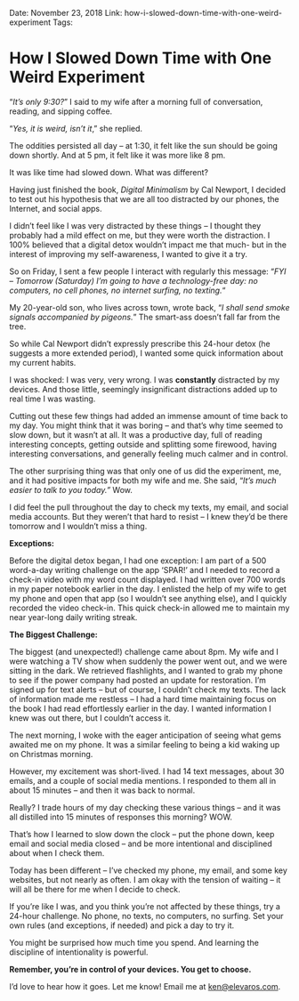 Date: November 23, 2018
Link: how-i-slowed-down-time-with-one-weird-experiment
Tags:


How I Slowed Down Time with One Weird Experiment
================================================

“_It’s only 9:30?_” I said to my wife after a morning full of conversation, reading, and sipping coffee.

“_Yes, it is weird, isn’t it_,” she replied.

The oddities persisted all day – at 1:30, it felt like the sun should be going down shortly. And at 5 pm, it felt like it was more like 8 pm.

It was like time had slowed down. What was different?

Having just finished the book, _Digital Minimalism_ by Cal Newport, I decided to test out his hypothesis that we are all too distracted by our phones, the Internet, and social apps.

I didn’t feel like I was very distracted by these things – I thought they probably had a mild effect on me, but they were worth the distraction. I 100% believed that a digital detox wouldn’t impact me that much- but in the interest of improving my self-awareness, I wanted to give it a try.

So on Friday, I sent a few people I interact with regularly this message: “_FYI – Tomorrow (Saturday) I’m going to have a technology-free day: no computers, no cell phones, no internet surfing, no texting._“

My 20-year-old son, who lives across town, wrote back, “_I shall send smoke signals accompanied by pigeons._” The smart-ass doesn’t fall far from the tree.

So while Cal Newport didn’t expressly prescribe this 24-hour detox (he suggests a more extended period), I wanted some quick information about my current habits.

I was shocked: I was very, very wrong. I was **constantly** distracted by my devices. And those little, seemingly insignificant distractions added up to real time I was wasting.

Cutting out these few things had added an immense amount of time back to my day. You might think that it was boring – and that’s why time seemed to slow down, but it wasn’t at all. It was a productive day, full of reading interesting concepts, getting outside and splitting some firewood, having interesting conversations, and generally feeling much calmer and in control.

The other surprising thing was that only one of us did the experiment, me, and it had positive impacts for both my wife and me. She said, “_It’s much easier to talk to you today.”_ Wow.

I did feel the pull throughout the day to check my texts, my email, and social media accounts. But they weren’t that hard to resist – I knew they’d be there tomorrow and I wouldn’t miss a thing.

**Exceptions:**

Before the digital detox began, I had one exception: I am part of a 500 word-a-day writing challenge on the app ‘SPAR!’ and I needed to record a check-in video with my word count displayed. I had written over 700 words in my paper notebook earlier in the day. I enlisted the help of my wife to get my phone and open that app (so I wouldn’t see anything else), and I quickly recorded the video check-in. This quick check-in allowed me to maintain my near year-long daily writing streak.

**The Biggest Challenge:**

The biggest (and unexpected!) challenge came about 8pm. My wife and I were watching a TV show when suddenly the power went out, and we were sitting in the dark. We retrieved flashlights, and I wanted to grab my phone to see if the power company had posted an update for restoration. I’m signed up for text alerts – but of course, I couldn’t check my texts. The lack of information made me restless – I had a hard time maintaining focus on the book I had read effortlessly earlier in the day. I wanted information I knew was out there, but I couldn’t access it.

The next morning, I woke with the eager anticipation of seeing what gems awaited me on my phone. It was a similar feeling to being a kid waking up on Christmas morning.

However, my excitement was short-lived. I had 14 text messages, about 30 emails, and a couple of social media mentions. I responded to them all in about 15 minutes – and then it was back to normal.

Really? I trade hours of my day checking these various things – and it was all distilled into 15 minutes of responses this morning? WOW.

That’s how I learned to slow down the clock – put the phone down, keep email and social media closed – and be more intentional and disciplined about when I check them.

Today has been different – I’ve checked my phone, my email, and some key websites, but not nearly as often. I am okay with the tension of waiting – it will all be there for me when I decide to check.

If you’re like I was, and you think you’re not affected by these things, try a 24-hour challenge. No phone, no texts, no computers, no surfing. Set your own rules (and exceptions, if needed) and pick a day to try it.

You might be surprised how much time you spend. And learning the discipline of intentionality is powerful.

**Remember, you’re in control of your devices. You get to choose.**

I’d love to hear how it goes. Let me know! Email me at ken@elevaros.com.